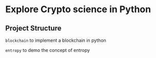 # Explore Crypto science in Python

## Project Structure

`blockchain` to implement a blockchain in python

`entropy` to demo the concept of entropy

